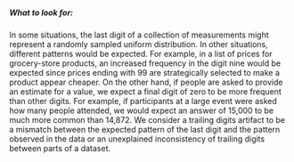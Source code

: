 ##### What to look for:

In some situations, the last digit of a collection of measurements might represent a randomly sampled uniform distribution. In other situations, different patterns would be expected. For example, in a list of prices for grocery-store products, an increased frequency in the digit nine would be expected since prices ending with 99 are strategically selected to make a product appear cheaper. On the other hand, if people are asked to provide an estimate for a value, we expect a final digit of zero to be more frequent than other digits. For example, if participants at a large event were asked how many people attended, we would expect an answer of 15,000 to be much more common than 14,872. We consider a trailing digits artifact to be a mismatch between the expected pattern of the last digit and the pattern observed in the data or an unexplained inconsistency of trailing digits between parts of a dataset.
